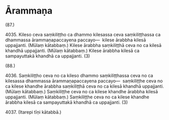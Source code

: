 

# Ārammaṇa







(87.)

4035\. Kileso ceva saṃkiliṭṭho ca dhammo kilesassa ceva saṃkiliṭṭhassa ca dhammassa ārammaṇapaccayena paccayo—  kilese ārabbha kilesā uppajjanti. (Mūlaṃ kātabbaṃ.) Kilese ārabbha saṃkiliṭṭhā ceva no ca kilesā khandhā uppajjanti. (Mūlaṃ kātabbaṃ.) Kilese ārabbha kilesā ca sampayuttakā khandhā ca uppajjanti. (3)

(88.)

4036\. Saṃkiliṭṭho ceva no ca kileso dhammo saṃkiliṭṭhassa ceva no ca kilesassa dhammassa ārammaṇapaccayena paccayo—  saṃkiliṭṭhe ceva no ca kilese khandhe ārabbha saṃkiliṭṭhā ceva no ca kilesā khandhā uppajjanti. (Mūlaṃ kātabbaṃ.) Saṃkiliṭṭhe ceva no ca kilese khandhe ārabbha kilesā uppajjanti. (Mūlaṃ kātabbaṃ.) Saṃkiliṭṭhe ceva no ca kilese khandhe ārabbha kilesā ca sampayuttakā khandhā ca uppajjanti. (3)

4037\. (Itarepi tīṇi kātabbā.)



